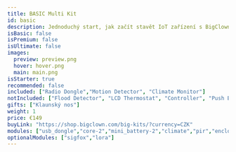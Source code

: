 ```yaml
---
title: BASIC Multi Kit
id: basic
description: Jednoduchý start, jak začít stavět IoT zařízení s BigClown!
isBasic: false
isPremium: false
isUltimate: false
images:
  preview: preview.png
  hover: hover.png
  main: main.png
isStarter: true
recommended: false
included: ["Radio Dongle","Motion Detector", "Climate Monitor"]
notIncluded: ["Flood Detector", "LCD Thermostat", "Controller", "Push Button", "CO2 Module"]
gifts: ["Klaunský nos"]
weight: 1
price: €149
buyLink: "https://shop.bigclown.com/big-kits/?currency=CZK"
modules: ["usb_dongle","core-2","mini_battery-2","climate","pir","enclosures-101-2"]
optionalModules: ["sigfox","lora"]
---
```

